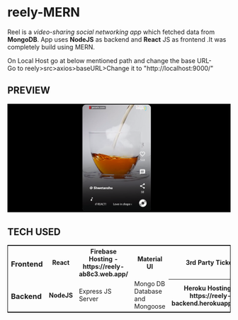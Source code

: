 # reely-MERN

Reel is a _video-sharing social networking app_ which fetched data from **MongoDB**. App uses **NodeJS** as backend and **React** JS as frontend .It was completely build using MERN.

On Local Host go at below mentioned path and change the base URL-</br>
Go to reely>src>axios>baseURL>Change it to "http://localhost:9000/"

## PREVIEW

![App Preview](./demo.png)

## TECH USED

<table style="width:100% ; border:1px solid black;">
  <tr>
    <th><h3>Frontend</h3></th>
    <th><b>React</b></th> 
    <th>Firebase Hosting - https://reely-ab8c3.web.app/</th>
    <th>Material UI</th>
    <th>3rd Party Ticker</th> 
  </tr>
  <tr>
    <td><h3>Backend</h3></td>
    <td><b>NodeJS</b></td>
    <td>Express JS Server</td>
    <td>Mongo DB Database and Mongoose</td>
    <th>Heroku Hosting - https://reely-backend.herokuapp.com/</th>
 </tr>
</table>
